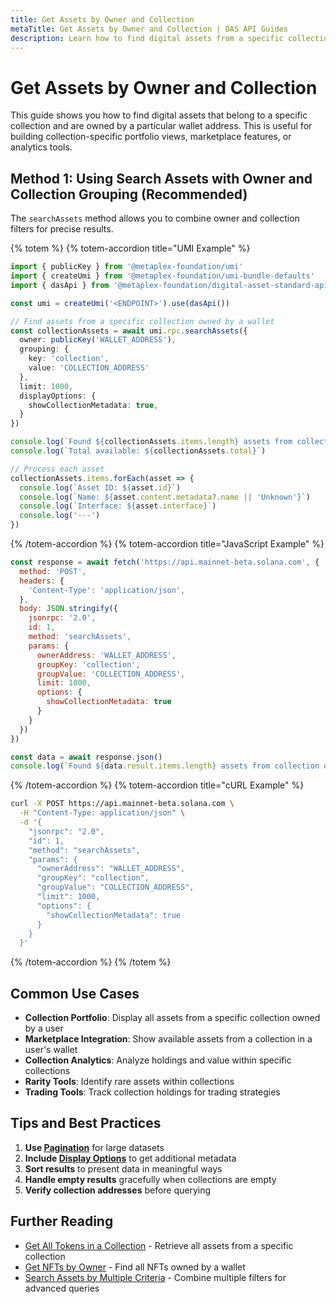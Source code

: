 ```yaml
---
title: Get Assets by Owner and Collection
metaTitle: Get Assets by Owner and Collection | DAS API Guides
description: Learn how to find digital assets from a specific collection owned by a particular wallet
---
```


# Get Assets by Owner and Collection

This guide shows you how to find digital assets that belong to a specific collection and are owned by a particular wallet address. This is useful for building collection-specific portfolio views, marketplace features, or analytics tools.

## Method 1: Using Search Assets with Owner and Collection Grouping (Recommended)

The `searchAssets` method allows you to combine owner and collection filters for precise results.

{% totem %}
{% totem-accordion title="UMI Example" %}
```typescript
import { publicKey } from '@metaplex-foundation/umi'
import { createUmi } from '@metaplex-foundation/umi-bundle-defaults'
import { dasApi } from '@metaplex-foundation/digital-asset-standard-api'

const umi = createUmi('<ENDPOINT>').use(dasApi())

// Find assets from a specific collection owned by a wallet
const collectionAssets = await umi.rpc.searchAssets({
  owner: publicKey('WALLET_ADDRESS'),
  grouping: {
    key: 'collection',
    value: 'COLLECTION_ADDRESS'
  },
  limit: 1000,
  displayOptions: {
    showCollectionMetadata: true,
  }
})

console.log(`Found ${collectionAssets.items.length} assets from collection owned by wallet`)
console.log(`Total available: ${collectionAssets.total}`)

// Process each asset
collectionAssets.items.forEach(asset => {
  console.log(`Asset ID: ${asset.id}`)
  console.log(`Name: ${asset.content.metadata?.name || 'Unknown'}`)
  console.log(`Interface: ${asset.interface}`)
  console.log('---')
})
```
{% /totem-accordion %}
{% totem-accordion title="JavaScript Example" %}
```javascript
const response = await fetch('https://api.mainnet-beta.solana.com', {
  method: 'POST',
  headers: {
    'Content-Type': 'application/json',
  },
  body: JSON.stringify({
    jsonrpc: '2.0',
    id: 1,
    method: 'searchAssets',
    params: {
      ownerAddress: 'WALLET_ADDRESS',
      groupKey: 'collection',
      groupValue: 'COLLECTION_ADDRESS',
      limit: 1000,
      options: {
        showCollectionMetadata: true
      }
    }
  })
})

const data = await response.json()
console.log(`Found ${data.result.items.length} assets from collection owned by wallet`)
```
{% /totem-accordion %}
{% totem-accordion title="cURL Example" %}
```bash
curl -X POST https://api.mainnet-beta.solana.com \
  -H "Content-Type: application/json" \
  -d '{
    "jsonrpc": "2.0",
    "id": 1,
    "method": "searchAssets",
    "params": {
      "ownerAddress": "WALLET_ADDRESS",
      "groupKey": "collection",
      "groupValue": "COLLECTION_ADDRESS",
      "limit": 1000,
      "options": {
        "showCollectionMetadata": true
      }
    }
  }'
```
{% /totem-accordion %}
{% /totem %}

## Common Use Cases

- **Collection Portfolio**: Display all assets from a specific collection owned by a user
- **Marketplace Integration**: Show available assets from a collection in a user's wallet
- **Collection Analytics**: Analyze holdings and value within specific collections
- **Rarity Tools**: Identify rare assets within collections
- **Trading Tools**: Track collection holdings for trading strategies

## Tips and Best Practices

1. **Use [Pagination](/das-api/guides/pagination)** for large datasets
2. **Include [Display Options](/das-api/guides/display-options)** to get additional metadata
3. **Sort results** to present data in meaningful ways
4. **Handle empty results** gracefully when collections are empty
5. **Verify collection addresses** before querying

## Further Reading

- [Get All Tokens in a Collection](/das-api/guides/get-collection-nfts) - Retrieve all assets from a specific collection
- [Get NFTs by Owner](/das-api/guides/get-nfts-by-owner) - Find all NFTs owned by a wallet
- [Search Assets by Multiple Criteria](/das-api/guides/search-by-criteria) - Combine multiple filters for advanced queries 